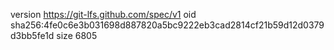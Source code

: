version https://git-lfs.github.com/spec/v1
oid sha256:4fe0c6e3b031698d887820a5bc9222eb3cad2814cf21b59d12d0379d3bb5fe1d
size 6805

